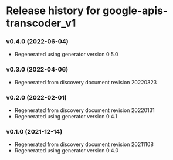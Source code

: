 # Release history for google-apis-transcoder_v1

### v0.4.0 (2022-06-04)

* Regenerated using generator version 0.5.0

### v0.3.0 (2022-04-06)

* Regenerated from discovery document revision 20220323

### v0.2.0 (2022-02-01)

* Regenerated from discovery document revision 20220131
* Regenerated using generator version 0.4.1

### v0.1.0 (2021-12-14)

* Regenerated from discovery document revision 20211108
* Regenerated using generator version 0.4.0

